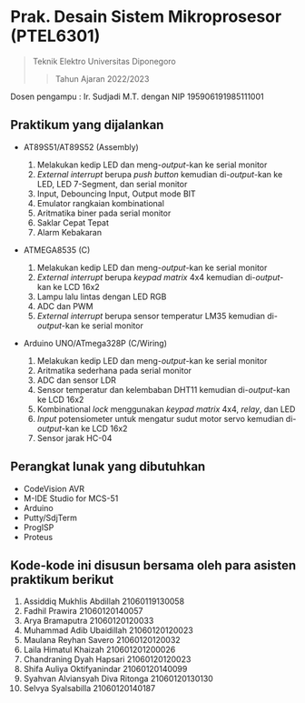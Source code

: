 # Prak. Desain Sistem Mikroprosesor (PTEL6301) 
> Teknik Elektro Universitas Diponegoro 
>> Tahun Ajaran 2022/2023

Dosen pengampu : Ir. Sudjadi M.T. dengan NIP 195906191985111001 
## Praktikum yang dijalankan
- AT89S51/AT89S52 (Assembly)
  1. Melakukan kedip LED dan meng-_output_-kan ke serial monitor
  2. _External interrupt_ berupa _push button_ kemudian di-_output_-kan ke LED, LED 7-Segment, dan serial monitor 
  3. Input, Debouncing Input, Output mode BIT
  4. Emulator rangkaian kombinational
  5. Aritmatika biner pada serial monitor
  6. Saklar Cepat Tepat
  7. Alarm Kebakaran
  
- ATMEGA8535 (C)
  1. Melakukan kedip LED dan meng-_output_-kan ke serial monitor
  2. _External interrupt_ berupa _keypad matrix_ 4x4 kemudian di-_output_-kan ke LCD 16x2
  3. Lampu lalu lintas dengan LED RGB
  4. ADC dan PWM
  5. _External interrupt_ berupa sensor temperatur LM35 kemudian di-_output_-kan ke serial monitor
  
- Arduino UNO/ATmega328P (C/Wiring)
  1. Melakukan kedip LED dan meng-_output_-kan ke serial monitor
  2. Aritmatika sederhana pada serial monitor
  3. ADC dan sensor LDR 
  4. Sensor temperatur dan kelembaban DHT11 kemudian di-_output_-kan ke LCD 16x2
  5. Kombinational _lock_ menggunakan _keypad matrix_ 4x4, _relay_, dan LED
  6. _Input_ potensiometer untuk mengatur sudut motor servo kemudian di-_output_-kan ke LCD 16x2
  7. Sensor jarak HC-04

## Perangkat lunak yang dibutuhkan
- CodeVision AVR
- M-IDE Studio for MCS-51
- Arduino
- Putty/SdjTerm
- ProgISP
- Proteus

## Kode-kode ini disusun bersama oleh para asisten praktikum berikut
1. Assiddiq Mukhlis Abdillah 21060119130058
2. Fadhil Prawira 21060120140057
3. Arya Bramaputra 21060120120033
4. Muhammad Adib Ubaidillah 21060120120023
5. Maulana Reyhan Savero 21060120120032
6. Laila Himatul Khaizah  210601201200026
7. Chandraning Dyah Hapsari 21060120120023
8. Shifa Auliya Oktifyanindar 21060120140099
9. Syahvan Alviansyah Diva Ritonga 21060120130130
10. Selvya Syalsabilla 21060120140187
